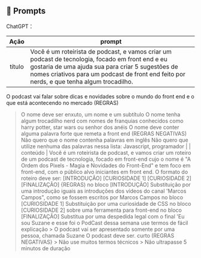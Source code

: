 ## 🧠 Prompts


ChatGPT：

|   Ação   | prompt                                                                                                                                                                                                                                                                         |
| :------: | ------------------------------------------------------------------------------------------------------------------------------------------------------------------------------------------------------------------------------------------------------------------------------ |
|  título  | Você é um roteirista de podcast, e vamos criar um podcast de tecnologia, focado em front end e eu gostaria de uma ajuda sua para criar 5 sugestões de nomes criativos para um podcast de front end feito por nerds, e que tenha algum trocadilho.
O podcast vai falar sobre dicas e novidades sobre o mundo do front end e o que está acontecendo no mercado 
(REGRAS) 
> O nome deve ser enxuto, um nome e um subtítulo 
> O nome tenha algum trocadilho nerd com nomes de franquias conhecidos como harry potter, star wars ou senhor dos anéis
> O nome deve conter alguma palavra forte que remeta a front end 
(REGRAS NEGATIVAS) 
> Não quero que o nome contenha palavras em inglês 
> Não quero que utilize nenhuma das palavras nessa lista: Javascript, programador                                                  |
| conteúdo | Você é um roteirista de podcast, e vamos criar um roteiro de um podcast de tecnologia, focado em front-end cujo o nome é "A Ordem dos Pixels - Magia e Novidades do Front-End" e tem foco em front-end, com o público alvo iniciantes em front end.
O formato do roteiro deve ser: 
[INTRODUÇÃO] 
[CURIOSIDADE 1] 
[CURIOSIDADE 2] 
[FINALIZAÇÃO] 
{REGRAS)
> no bloco [INTRODUÇÃO] Substituição por uma introdução iguais as introduções dos vídeos do canal 'Marcos Campos", como se fossem escritos por Marcos Campos 
> no bloco [CURIOSIDADE 1] Substituição por uma curiosidade de CSS 
> no bloco [CURIOSIDADE 2] sobre uma ferramenta para front-end 
> no bloco [FINALIZAÇÃO] Substitua por uma despedida legal com o final 'Eu sou Suzane e esse foi o PodCast dessa semana 
> use termos de fácil explicação > O podcast vai ser apresentado somente por uma pessoa, chamada Suzane 
> O podcast deve ser. curto (REGRAS NEGATIVAS} > Não use muitos termos técnicos > Não ultrapasse 5 minutos de duração

